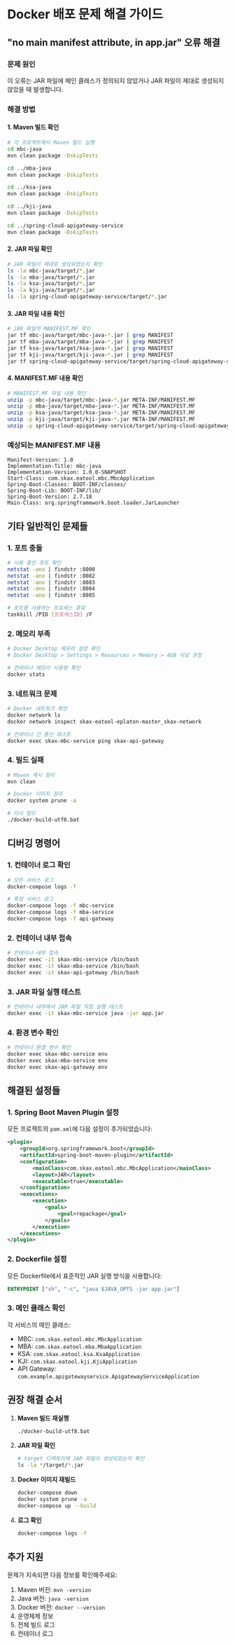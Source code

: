 # Docker 배포 문제 해결 가이드

## "no main manifest attribute, in app.jar" 오류 해결

### 문제 원인
이 오류는 JAR 파일에 메인 클래스가 정의되지 않았거나 JAR 파일이 제대로 생성되지 않았을 때 발생합니다.

### 해결 방법

#### 1. Maven 빌드 확인
```bash
# 각 프로젝트에서 Maven 빌드 실행
cd mbc-java
mvn clean package -DskipTests

cd ../mba-java
mvn clean package -DskipTests

cd ../ksa-java
mvn clean package -DskipTests

cd ../kji-java
mvn clean package -DskipTests

cd ../spring-cloud-apigateway-service
mvn clean package -DskipTests
```

#### 2. JAR 파일 확인
```bash
# JAR 파일이 제대로 생성되었는지 확인
ls -la mbc-java/target/*.jar
ls -la mba-java/target/*.jar
ls -la ksa-java/target/*.jar
ls -la kji-java/target/*.jar
ls -la spring-cloud-apigateway-service/target/*.jar
```

#### 3. JAR 파일 내용 확인
```bash
# JAR 파일의 MANIFEST.MF 확인
jar tf mbc-java/target/mbc-java-*.jar | grep MANIFEST
jar tf mba-java/target/mba-java-*.jar | grep MANIFEST
jar tf ksa-java/target/ksa-java-*.jar | grep MANIFEST
jar tf kji-java/target/kji-java-*.jar | grep MANIFEST
jar tf spring-cloud-apigateway-service/target/spring-cloud-apigateway-service-*.jar | grep MANIFEST
```

#### 4. MANIFEST.MF 내용 확인
```bash
# MANIFEST.MF 파일 내용 확인
unzip -p mbc-java/target/mbc-java-*.jar META-INF/MANIFEST.MF
unzip -p mba-java/target/mba-java-*.jar META-INF/MANIFEST.MF
unzip -p ksa-java/target/ksa-java-*.jar META-INF/MANIFEST.MF
unzip -p kji-java/target/kji-java-*.jar META-INF/MANIFEST.MF
unzip -p spring-cloud-apigateway-service/target/spring-cloud-apigateway-service-*.jar META-INF/MANIFEST.MF
```

### 예상되는 MANIFEST.MF 내용
```
Manifest-Version: 1.0
Implementation-Title: mbc-java
Implementation-Version: 1.0.0-SNAPSHOT
Start-Class: com.skax.eatool.mbc.MbcApplication
Spring-Boot-Classes: BOOT-INF/classes/
Spring-Boot-Lib: BOOT-INF/lib/
Spring-Boot-Version: 2.7.18
Main-Class: org.springframework.boot.loader.JarLauncher
```

## 기타 일반적인 문제들

### 1. 포트 충돌
```bash
# 사용 중인 포트 확인
netstat -ano | findstr :8000
netstat -ano | findstr :8082
netstat -ano | findstr :8083
netstat -ano | findstr :8084
netstat -ano | findstr :8085

# 포트를 사용하는 프로세스 종료
taskkill /PID [프로세스ID] /F
```

### 2. 메모리 부족
```bash
# Docker Desktop 메모리 설정 확인
# Docker Desktop > Settings > Resources > Memory > 4GB 이상 권장

# 컨테이너 메모리 사용량 확인
docker stats
```

### 3. 네트워크 문제
```bash
# Docker 네트워크 확인
docker network ls
docker network inspect skax-eatool-eplaton-master_skax-network

# 컨테이너 간 통신 테스트
docker exec skax-mbc-service ping skax-api-gateway
```

### 4. 빌드 실패
```bash
# Maven 캐시 정리
mvn clean

# Docker 이미지 정리
docker system prune -a

# 다시 빌드
./docker-build-utf8.bat
```

## 디버깅 명령어

### 1. 컨테이너 로그 확인
```bash
# 모든 서비스 로그
docker-compose logs -f

# 특정 서비스 로그
docker-compose logs -f mbc-service
docker-compose logs -f mba-service
docker-compose logs -f api-gateway
```

### 2. 컨테이너 내부 접속
```bash
# 컨테이너 내부 접속
docker exec -it skax-mbc-service /bin/bash
docker exec -it skax-mba-service /bin/bash
docker exec -it skax-api-gateway /bin/bash
```

### 3. JAR 파일 실행 테스트
```bash
# 컨테이너 내부에서 JAR 파일 직접 실행 테스트
docker exec -it skax-mbc-service java -jar app.jar
```

### 4. 환경 변수 확인
```bash
# 컨테이너 환경 변수 확인
docker exec skax-mbc-service env
docker exec skax-mba-service env
docker exec skax-api-gateway env
```

## 해결된 설정들

### 1. Spring Boot Maven Plugin 설정
모든 프로젝트의 `pom.xml`에 다음 설정이 추가되었습니다:

```xml
<plugin>
    <groupId>org.springframework.boot</groupId>
    <artifactId>spring-boot-maven-plugin</artifactId>
    <configuration>
        <mainClass>com.skax.eatool.mbc.MbcApplication</mainClass>
        <layout>JAR</layout>
        <executable>true</executable>
    </configuration>
    <executions>
        <execution>
            <goals>
                <goal>repackage</goal>
            </goals>
        </execution>
    </executions>
</plugin>
```

### 2. Dockerfile 설정
모든 Dockerfile에서 표준적인 JAR 실행 방식을 사용합니다:

```dockerfile
ENTRYPOINT ["sh", "-c", "java $JAVA_OPTS -jar app.jar"]
```

### 3. 메인 클래스 확인
각 서비스의 메인 클래스:
- MBC: `com.skax.eatool.mbc.MbcApplication`
- MBA: `com.skax.eatool.mba.MbaApplication`
- KSA: `com.skax.eatool.ksa.KsaApplication`
- KJI: `com.skax.eatool.kji.KjiApplication`
- API Gateway: `com.example.apigatewayservice.ApigatewayServiceApplication`

## 권장 해결 순서

1. **Maven 빌드 재실행**
   ```bash
   ./docker-build-utf8.bat
   ```

2. **JAR 파일 확인**
   ```bash
   # target 디렉토리에 JAR 파일이 생성되었는지 확인
   ls -la */target/*.jar
   ```

3. **Docker 이미지 재빌드**
   ```bash
   docker-compose down
   docker system prune -a
   docker-compose up --build
   ```

4. **로그 확인**
   ```bash
   docker-compose logs -f
   ```

## 추가 지원

문제가 지속되면 다음 정보를 확인해주세요:

1. Maven 버전: `mvn -version`
2. Java 버전: `java -version`
3. Docker 버전: `docker --version`
4. 운영체제 정보
5. 전체 빌드 로그
6. 컨테이너 로그 